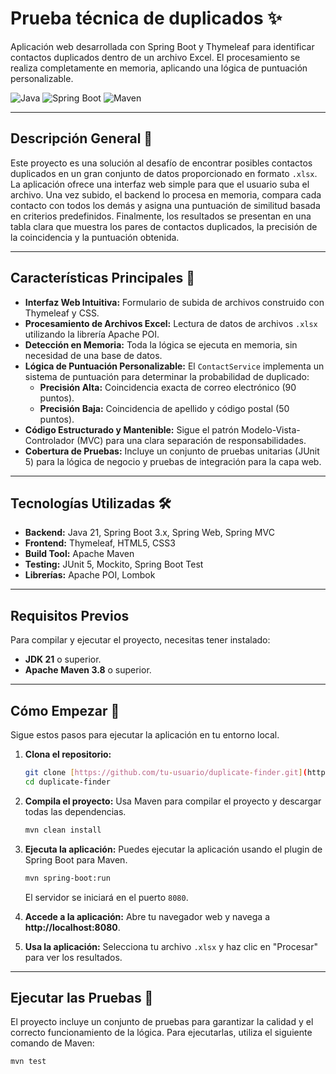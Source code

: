 # Prueba técnica de duplicados ✨

Aplicación web desarrollada con Spring Boot y Thymeleaf para identificar contactos duplicados dentro de un archivo Excel. El procesamiento se realiza completamente en memoria, aplicando una lógica de puntuación personalizable.

![Java](https://img.shields.io/badge/Java-21-blue)
![Spring Boot](https://img.shields.io/badge/Spring%20Boot-3.x-brightgreen)
![Maven](https://img.shields.io/badge/Maven-3.8%2B-blueviolet)

---
## Descripción General 📖

Este proyecto es una solución al desafío de encontrar posibles contactos duplicados en un gran conjunto de datos proporcionado en formato `.xlsx`. La aplicación ofrece una interfaz web simple para que el usuario suba el archivo. Una vez subido, el backend lo procesa en memoria, compara cada contacto con todos los demás y asigna una puntuación de similitud basada en criterios predefinidos. Finalmente, los resultados se presentan en una tabla clara que muestra los pares de contactos duplicados, la precisión de la coincidencia y la puntuación obtenida.



---
## Características Principales 🚀

* **Interfaz Web Intuitiva:** Formulario de subida de archivos construido con Thymeleaf y CSS.
* **Procesamiento de Archivos Excel:** Lectura de datos de archivos `.xlsx` utilizando la librería Apache POI.
* **Detección en Memoria:** Toda la lógica se ejecuta en memoria, sin necesidad de una base de datos.
* **Lógica de Puntuación Personalizable:** El `ContactService` implementa un sistema de puntuación para determinar la probabilidad de duplicado:
    * **Precisión Alta:** Coincidencia exacta de correo electrónico (90 puntos).
    * **Precisión Baja:** Coincidencia de apellido y código postal (50 puntos).
* **Código Estructurado y Mantenible:** Sigue el patrón Modelo-Vista-Controlador (MVC) para una clara separación de responsabilidades.
* **Cobertura de Pruebas:** Incluye un conjunto de pruebas unitarias (JUnit 5) para la lógica de negocio y pruebas de integración para la capa web.

---
## Tecnologías Utilizadas 🛠️

* **Backend:** Java 21, Spring Boot 3.x, Spring Web, Spring MVC
* **Frontend:** Thymeleaf, HTML5, CSS3
* **Build Tool:** Apache Maven
* **Testing:** JUnit 5, Mockito, Spring Boot Test
* **Librerías:** Apache POI, Lombok

---
## Requisitos Previos

Para compilar y ejecutar el proyecto, necesitas tener instalado:

* **JDK 21** o superior.
* **Apache Maven 3.8** o superior.

---
## Cómo Empezar 🏁

Sigue estos pasos para ejecutar la aplicación en tu entorno local.

1.  **Clona el repositorio:**
    ```bash
    git clone [https://github.com/tu-usuario/duplicate-finder.git](https://github.com/tu-usuario/duplicate-finder.git)
    cd duplicate-finder
    ```

2.  **Compila el proyecto:**
    Usa Maven para compilar el proyecto y descargar todas las dependencias.
    ```bash
    mvn clean install
    ```

3.  **Ejecuta la aplicación:**
    Puedes ejecutar la aplicación usando el plugin de Spring Boot para Maven.
    ```bash
    mvn spring-boot:run
    ```
    El servidor se iniciará en el puerto `8080`.

4.  **Accede a la aplicación:**
    Abre tu navegador web y navega a **http://localhost:8080**.

5.  **Usa la aplicación:**
    Selecciona tu archivo `.xlsx` y haz clic en "Procesar" para ver los resultados.

---
## Ejecutar las Pruebas 🧪

El proyecto incluye un conjunto de pruebas para garantizar la calidad y el correcto funcionamiento de la lógica. Para ejecutarlas, utiliza el siguiente comando de Maven:

```bash
mvn test